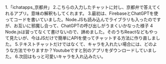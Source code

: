 1.「ichatapps_京都弁」
2.こちらの入力したチャットに対し、京都弁で答えてくれるアプリ。意味の解釈もしてくれます。
3.最初は、FirebaseとChatGPTを使ってコードを書いていました。Node.JSも読み込んでライブラリも入ったのですが、お互いに邪魔し合って、ChatGPTの呼び出しがうまくいかなった様子
4 Node.jsは習ってなくて書けないので、諦めました。そのうちReactなどもやって見たいが、今はJSだけで簡単にAPIを使ってチャットする方法に作り直しました。
5.テキストチャットだけではなくて、キャラを入れたい場合には、どのような方法でやりますか？Youtubeですと別のアプリをダウンロードしていました。
6.次回はもっと可愛いキャラを入れ込みたい。

